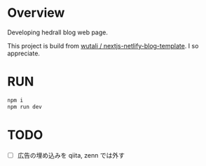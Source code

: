 # Overview 

Developing hedrall blog web page.

This project is build from [wutali / nextjs-netlify-blog-template](https://github.com/wutali/nextjs-netlify-blog-template).
I so appreciate.

# RUN

```bash
npm i
npm run dev
```

# TODO

- [ ] 広告の埋め込みを qiita, zenn では外す

